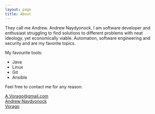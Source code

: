 ```yaml
---
layout: page
title: About
---
```


They call me Andrew. Andrew Naydyonock.
I am software developer and enthusiast struggling to find solutions to different problems with neat ideology, yet economically viable.
Automation, software engineering and security and are my favorite topics.

My favourite tools:

* Java
* Linux
* Git
* Ansible

Feel free to contact me for any reason.

<div class="contacts">
  <div>
  <a href="mailto:a.vorago@gmail.com" class="contact-google">
  <span class="fa-stack fa-lg">
    <i class="fa fa-square-o fa-stack-2x"></i>
    <i class="fa fa-google fa-stack-1x"></i>
  </span>A.Vorago@gmail.com</a>
  </div>
  <div>
  <a href="https://lv.linkedin.com/in/vorago" class="contact-linkedin">
  <span class="fa-stack fa-lg">
    <i class="fa fa-square-o fa-stack-2x"></i>
    <i class="fa fa-linkedin fa-stack-1x"></i>
  </span>Andrew Naydyonock</a>
  </div>
  <div>
  <a href="https://github.com/Vorago" class="contact-github">
  <span class="fa-stack fa-lg">
    <i class="fa fa-square-o fa-stack-2x"></i>
    <i class="fa fa-github fa-stack-1x"></i>
  </span>Vorago</a>
  </div>
</div>
